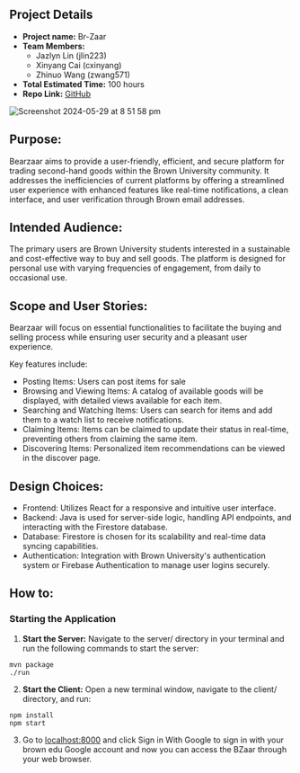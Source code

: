 
## Project Details
- **Project name:** Br-Zaar
- **Team Members:**
  - Jazlyn Lin (jlin223)
  - Xinyang Cai (cxinyang)
  - Zhinuo Wang (zwang571)
- **Total Estimated Time:** 100 hours
- **Repo Link:** [GitHub](https://github.com/cs0320-s24/term-project-candice-novia-jaz)

![Screenshot 2024-05-29 at 8 51 58 pm](https://github.com/JazJaz426/br-zaar/assets/46860162/d0a3668d-64b4-4f0d-834c-b87cc5c67b5a)

## Purpose:
Bearzaar aims to provide a user-friendly, efficient, and secure platform for trading second-hand goods within the Brown University community. It addresses the inefficiencies of current platforms by offering a streamlined user experience with enhanced features like real-time notifications, a clean interface, and user verification through Brown email addresses.

## Intended Audience:
The primary users are Brown University students interested in a sustainable and cost-effective way to buy and sell goods. The platform is designed for personal use with varying frequencies of engagement, from daily to occasional use.

## Scope and User Stories:
Bearzaar will focus on essential functionalities to facilitate the buying and selling process while ensuring user security and a pleasant user experience. 

Key features include:
- Posting Items: Users can post items for sale
- Browsing and Viewing Items: A catalog of available goods will be displayed, with detailed views available for each item.
- Searching and Watching Items: Users can search for items and add them to a watch list to receive notifications.
- Claiming Items: Items can be claimed to update their status in real-time, preventing others from claiming the same item.
- Discovering Items: Personalized item recommendations can be viewed in the discover page.

## Design Choices:
- Frontend: Utilizes React for a responsive and intuitive user interface.
- Backend: Java is used for server-side logic, handling API endpoints, and interacting with the Firestore database.
- Database: Firestore is chosen for its scalability and real-time data syncing capabilities.
- Authentication: Integration with Brown University's authentication system or Firebase Authentication to manage user logins securely.

## How to:

### Starting the Application

1. **Start the Server:** Navigate to the server/ directory in your terminal and run the following commands to start the server:

```
mvn package
./run

```

2. **Start the Client:** Open a new terminal window, navigate to the client/ directory, and run:

```
npm install
npm start
```

3. Go to [localhost:8000](http://localhost:8000/) and click Sign in With Google to sign in with your brown edu Google account and now you can access the BZaar through your web browser.
